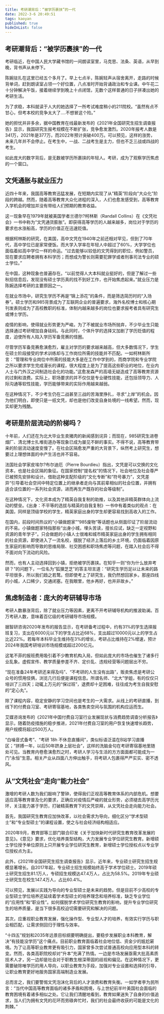 ```yaml
---
title: 考研潮背后：“被学历裹挟”的一代
date: 2022-3-6 20:49:51
tags: kaoyan
published: true
hideInList: false
---
```


## 考研潮背后：“被学历裹挟”的一代
考研临近，在中国人民大学藏书馆的一间朗读室里，马克思、法条、英语，从早到晚，背书声从未停下。

陈婉驻扎在这里已经五个多月了。早上七点半，陈婉轻声从宿舍离开，走路的时候背单词，赶到朗读室占领一个好位置，八点准时开始背诵政治和专业课。中午花二十分钟解决午饭，接着继续学到晚上十点闭馆，无数个这样普通的日子拼凑出她的考研生活。

为了求稳，本科就读于人大的她选择了一所考试难度稍小的211院校。“虽然有点不甘心，但考本校的竞争太大了….不想冒这个险。”

她的担忧并非多余，据中国教育在线最新发布的《2021年全国研究生招生调查报告》显示，我国研究生报考规模在不断扩张，竞争愈发激烈。2020年报考人数是341万，2021年是377万，而2022年预计突破400万。可以预见，这样的涨势，未来几年并不会停止。在考生中，一战、二战考生是主力，但也不乏三战或四战的考生。

如此庞大的数字背后，是无数被学历所裹挟的年轻人。考研，成为了观察学历焦虑的一个窗口。

## 文凭通胀与就业压力

近四十年来，我国高等教育迅猛发展，在短期内实现了从”精英”阶段向”大众化”阶段的跨越。然而，随着高等教育大众化进程的深入，人们也愈发感受到，高等教育入学机会的增加并没有带给人们预期的教育收益。

这一现象早在1979年就被美国学者兰德尔?柯林斯（Randall Collins）在《文凭社会》一书中称为“文凭通货膨胀”。即获得高等学历的人越来越多，岗位对于学历的要求也水涨船高，学历的价值正在迅速贬值。

根据柯林斯的研究，在美国，高中文凭在1940年之前还相对罕见，但到了70年代，高中学位已是家常便饭。而大学入学率在年轻人中超过了60%，大学学位也面临着如高中学位一样的命运。“过去能够以较低的文凭得到的职位，例如警员，现在要求应聘者拥有本科学历；而想成为警长则需要犯罪学或者刑事司法专业的硕士学位。”

在中国，这种现象也普遍存在。“以前觉得人大本科就业挺好的，但是了解过一些秋招信息后，发现没有硕士学历真的找不到好工作，也开始焦虑起来。”就业压力是陈婉选择考研的主要原因之一。

在就业市场中，研究生学历不再是“锦上添花”的条件，而是筛选简历时的“入场券”。硕士学历和985背景成为了互联网企业的普遍要求，海外名校博士和核心期刊发表则成为了高校教职的标准，体制内越来越多的岗位也要求报考者具有研究生或博士学历。

疫情的影响，使得就业形势更为严峻。为了不被就业市场所抛弃，不少毕业生只能选择通过考研增加自身砝码。与此同时，个体升学的选择又加剧了学历贬值的程度，迫使所有人陷入学历军备竞赛的怪圈。

尽管学历军备竞赛愈演愈烈，雇主对学历的要求越来越高，但大多数情况下，学生在硕士阶段接受的学术训练却与工作岗位所需的技能并不匹配。一如柯林斯所言：“管理和专业岗位中所需的技能大多是在工作中学到的，而商学院和专业学院之所以要求学生完成漫长的课程，很大程度上是为了提高这些职业的地位，在业内人士与门外汉之间制造社会化的功能。”这愈发森严的高墙无疑造成了高等教育资源的过剩和浪费。实际上，职场要求的并不仅仅是专业硬性技能，还包括领导力、人际沟通等软性技能，学历能够带来的实际作用越来越弱。

在这种情况下，不少考生仍在二战甚至三战的苦海里挣扎，寻求“上岸”的机会。因为他们明白，即使只是一纸文凭，却也是他们改变自身处境的一线希望。然而，现实却更为残酷。

## 考研是阶层流动的阶梯吗？

十年前，人们还在为北大毕业生卖猪肉的新闻感到诧异；而现在，985研究生进卷烟厂、清北博士扎堆街道办等现象已成为屡见不鲜的事实。不得不说，高等教育带来的阶层流动速度变慢了。在社会区隔愈发严重的大背景下，纵然考上研究生，想要过上理想体面的中产生活也并不容易。

法国社会学家皮埃尔?布尔迪厄（Pierre Bourdieu）指出，文凭是可以交换的文化资本，也是社会区隔的象征。在国家控制“提名权”的情况下，社会地位及社会尊严已被预先安排和设计。借助这种支配阶级的“文化专断”和“符号暴力”，文凭差异“引导着社会空间中特定位置上的继承者走向与其前辈相似的社会位置，并拥有适合该位置的一系列社会资源，进而再生产既存的社会等级制”。

在这种情况下，文化资本成为了精英自我复制的助推，以及其他非精英群体向上流动的壁垒。《出身：不平等的选拔与精英的自我复制》一书中有着类似的观点：在美国，同样是顶级学校的学生，精英家庭出身的学生却更容易找到高收入的工作。

在国内，前段时间热议的“小镇做题家”“985废物”等话题也从侧面印证了阶层流动的不易。小镇做题家特指那些“出身小城，埋头苦读，擅长应试，缺乏一定视野和资源的青年学子”。只会做题的小镇人士很难和城市精英家庭出身的学生拥有相同的社会资源，即使进入了一流名校，摆脱了经济上落后的乡土环境，仍面临着因原生家庭的影响而导致的思维局限、社交困惑和职场焦虑等问题，在踏入社会后不得不面对向下流动的风险。

然而，也有人主动选择回到小镇，拒绝被学历裹挟。在知乎一则“你为什么放弃考研？”的问题下，一位名为“狐狸芝芝”的答主坦言道：“研究生学历足以让未来的路平坦很多，所以我们趋之若鹜。但即使考上了研究生，我仍然想回家乡。那座四线的小城，人口稀少，交通闭塞。在我眼里，他乡再好，也并非故乡。”

## 焦虑制造者：庞大的考研辅导市场

考研人数暴涨背后，除了就业压力等因素，更离不开考研辅导机构的推波助澜。百万考研人数，意味着百亿级的考研辅导市场规模。

据智研咨询2020年发布的报告显示，在考研备考过程中，约有31%的学生选择报班复习，支出在6000元以下的学生占比近68%，支出超过10000元以上的学生占比近22%。若每年本科毕业生维持在3%的增长，考研占比维持在2%增速，预计2024年我国考研培训市场规模或超过200亿元。

这笔不菲的报班费用吸引着不少教育机构入局，但如此庞大的市场也催生了诸多行业乱象。虚假宣传、教学质量参差不齐、定价乱、违规经营等问题层出不穷。

“现在准备24年考研还来得及吗”、“不考研的人生没有出路”，贩卖焦虑是考研公众号的惯用伎俩，浏览几行后便是课程信息。所谓名师、“北大”学姐，有的仅仅只培训了三四天；动辄上万元的“保过班”，退费却十足困难，往往成为考生自我安慰的“定心丸”。

除了课程内容，稳定安静的学习空间也是考生的一大需求。从线上的考研直播，到线下的付费自习室、考研寄宿基地，各类售卖空间与氛围的机构应运而生。

艾媒咨询发布的《2021年中国付费自习室行业发展现状与消费趋势调查分析报告》显示，随着防疫措施的稳步推进，2021年付费自习室的用户恢复快速增长趋势，用户规模将超过500万人。

“白噪音式备考”、“考研 18h 不休息直播间”，类似标语泛滥在B站学习直播区；“拼搏一年，以后50年跻身上层社会”，这样的洗脑金句在考研寄宿基地里随处可见。当教育内卷愈演愈烈之时，考研人学习与生活的方方面面都可能成为一门“永恒”生意。相关产业从四面八方伸出触手，将考研人包裹得严严实实、密不透风。

## 从“文凭社会”走向“能力社会”

激增的考研人数为我们敲响了警钟，使得我们正视高等教育体系的内部危机。想要适应高等教育普及化的要求，正确应对疫情后严峻的就业形势，必须褪去高学历光环，关注能力甚于学历，打破精英教育下的文凭崇拜，从文凭社会走向能力社会。

首先，我国研究生教育应加快改革，以社会需求为导向，细化区分“学术型硕士”和“专业型硕士”的课程设置，使之与社会经济结构相适应。

2020年9月，教育部等三部门联合印发《关于加快新时代研究生教育改革发展的意见》。《意见》要求，优化培养类型结构，大力发展专业学位研究生教育。新增硕士学位授予单位原则上只开展专业学位研究生教育，新增硕士学位授权点以专业学位授权点为主。

此外，《2021年全国研究生招生调查报告》显示，近年来，专业硕士研究生招生规模显著增长。自2017年起，专业硕士招生规模始终高于学术学位硕士。2019年硕士研究生招生81.1万人，专硕招生规模达47.4万人，占比为58.5%。2019年专业硕士研究生在校生147.4万人，占比60.4%。

可以预见，发展以实践为导向的专业型硕士是未来的趋势。但是目前不少高校的专业型硕士学位培养还延续着学术型硕士的培养理念和培养标准，缺乏专业学位的“应用性”和“职业性”。如何摆脱学术学位研究生教育的影响，提升专业学位研究生的培养质量，是当下很多高校迫切需要研究和解决的问题。

其次，应重视职业教育发展，强化操作型、专业型人才的培养，有效实行学历与职业相匹配，让需求侧回归于理性与效率。

“十四五”规划和2035年远景目标纲要明确提出，要稳步发展职业本科教育，解决“有技能没学历”这个痛点。目前职业教育面临着社会地位低、资金少的尴尬窘境。为了让高等职业教育更有吸引力，国家曾多次尝试普通高校向应用型本科的转变。然而，各类高职院校却对“升本”充满了热情。一边是市场发展亟需大批高素质技术人才，另一边却是社会对于职教生根深蒂固的歧视和偏见。在这种情况下，更需要破除唯学历的用人导向，以职业教育为手段，加强对专业设置和选择的引导，让职业教育更好地服务国家高端制造业发展。

总而言之，我们要警惕文凭泡沫化背后的人才浪费和教育失衡。一如学者李为民所言：“当代中国高等教育面临的诸多矛盾和困境，与上世纪前半叶美国社会面临的教育困境有着诸多相似之处。它让我们清醒地看到，教育如果迷失了自身的价值追求，当人们为拥有文凭的花环而劳碌奔忙时，我们的社会最终收获的可能是文化的荆棘。”
